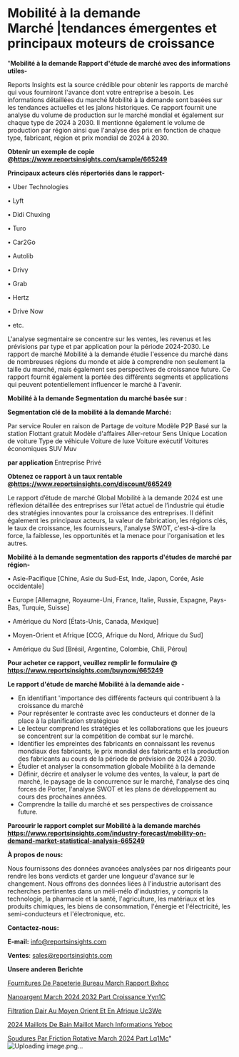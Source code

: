 # Mobilité à la demande Marché |tendances émergentes et principaux moteurs de croissance

"<strong>Mobilité à la demande Rapport d'étude de marché avec des informations utiles-</strong>

Reports Insights est la source crédible pour obtenir les rapports de marché qui vous fourniront l'avance dont votre entreprise a besoin. Les informations détaillées du marché Mobilité à la demande sont basées sur les tendances actuelles et les jalons historiques. Ce rapport fournit une analyse du volume de production sur le marché mondial et également sur chaque type de 2024 à 2030. Il mentionne également le volume de production par région ainsi que l'analyse des prix en fonction de chaque type, fabricant, région et prix mondial de 2024 à 2030.

<strong><b>Obtenir un exemple de copie @</b></strong><a href=https://www.reportsinsights.com/sample/665249><strong><b>https://www.reportsinsights.com/sample/665249</b></strong></a>

<b>Principaux acteurs clés répertoriés dans le rapport-</b>

<b> </b>• Uber Technologies

• Lyft

• Didi Chuxing

• Turo

• Car2Go

• Autolib

• Drivy

• Grab

• Hertz

• Drive Now

• etc.

L'analyse segmentaire se concentre sur les ventes, les revenus et les prévisions par type et par application pour la période 2024-2030. Le rapport de marché Mobilité à la demande étudie l'essence du marché dans de nombreuses régions du monde et aide à comprendre non seulement la taille du marché, mais également ses perspectives de croissance future. Ce rapport fournit également la portée des différents segments et applications qui peuvent potentiellement influencer le marché à l'avenir.

<strong>Mobilité à la demande Segmentation du marché basée sur :</strong>

<strong> Segmentation clé de la mobilité à la demande Marché: </strong>

Par service
Rouler en raison de
Partage de voiture
Modèle
P2P
Basé sur la station
Flottant gratuit
Modèle d'affaires
Aller-retour
Sens Unique
Location de voiture
Type de véhicule
Voiture de luxe
Voiture exécutif
Voitures économiques
SUV
Muv

<strong> par application </strong>
Entreprise
Privé

<strong><b>Obtenez ce rapport à un taux rentable @</b></strong><a href=https://www.reportsinsights.com/discount/665249><strong><b>https://www.reportsinsights.com/discount/665249</b></strong></a>

Le rapport d’étude de marché Global Mobilité à la demande 2024 est une réflexion détaillée des entreprises sur l’état actuel de l’industrie qui étudie des stratégies innovantes pour la croissance des entreprises. Il définit également les principaux acteurs, la valeur de fabrication, les régions clés, le taux de croissance, les fournisseurs, l'analyse SWOT, c'est-à-dire la force, la faiblesse, les opportunités et la menace pour l'organisation et les autres.

<strong>Mobilité à la demande segmentation des rapports d'études de marché par région-</strong>

• Asie-Pacifique [Chine, Asie du Sud-Est, Inde, Japon, Corée, Asie occidentale]

• Europe [Allemagne, Royaume-Uni, France, Italie, Russie, Espagne, Pays-Bas, Turquie, Suisse]

• Amérique du Nord [États-Unis, Canada, Mexique]

• Moyen-Orient et Afrique [CCG, Afrique du Nord, Afrique du Sud]

• Amérique du Sud [Brésil, Argentine, Colombie, Chili, Pérou]

<strong>Pour acheter ce rapport, veuillez remplir le formulaire @   <a href=https://www.reportsinsights.com/buynow/665249>https://www.reportsinsights.com/buynow/665249</a></strong>

<strong>Le rapport d'étude de marché Mobilité à la demande aide -</strong>
<ul>
  <li>En identifiant 'importance des différents facteurs qui contribuent à la croissance du marché</li>
  <li>Pour représenter le contraste avec les conducteurs et donner de la place à la planification stratégique</li>
  <li>Le lecteur comprend les stratégies et les collaborations que les joueurs se concentrent sur la compétition de combat sur le marché.</li>
  <li>Identifier les empreintes des fabricants en connaissant les revenus mondiaux des fabricants, le prix mondial des fabricants et la production des fabricants au cours de la période de prévision de 2024 à 2030.</li>
  <li>Étudier et analyser la consommation globale Mobilité à la demande</li>
  <li>Définir, décrire et analyser le volume des ventes, la valeur, la part de marché, le paysage de la concurrence sur le marché, l'analyse des cinq forces de Porter, l'analyse SWOT et les plans de développement au cours des prochaines années.</li>
  <li>Comprendre la taille du marché et ses perspectives de croissance future.</li>
</ul>

<strong>Parcourir le rapport complet sur Mobilité à la demande marchés <a href=https://www.reportsinsights.com/industry-forecast/mobility-on-demand-market-statistical-analysis-665249>https://www.reportsinsights.com/industry-forecast/mobility-on-demand-market-statistical-analysis-665249</a></strong>

<strong>À propos de nous:</strong>

Nous fournissons des données avancées analysées par nos dirigeants pour rendre les bons verdicts et garder une longueur d'avance sur le changement. Nous offrons des données liées à l'industrie autorisant des recherches pertinentes dans un méli-mélo d'industries, y compris la technologie, la pharmacie et la santé, l'agriculture, les matériaux et les produits chimiques, les biens de consommation, l'énergie et l'électricité, les semi-conducteurs et l'électronique, etc.

<strong>Contactez-nous:</strong>

<strong>E-mail:</strong> <a href=mailto:info@reportsinsights.com>info@reportsinsights.com</a>

<strong>Ventes</strong>: <a href=mailto:sales@reportsinsights.com>sales@reportsinsights.com</a>

<strong>Unsere anderen Berichte</strong>

<a href=https://www.linkedin.com/pulse/fournitures-de-papeterie-bureau-march%C3%A9-rapport-bxhcc/>Fournitures De Papeterie Bureau March Rapport Bxhcc</a>

<a href=https://www.linkedin.com/pulse/nanoargent-march%C3%A9-2024-2032-part-croissance-yyn1c/>Nanoargent March 2024 2032 Part Croissance Yyn1C</a>

<a href=https://www.linkedin.com/pulse/filtration-dair-au-moyen-orient-et-en-afrique-uc3we/>Filtration Dair Au Moyen Orient Et En Afrique Uc3We</a>

<a href=https://www.linkedin.com/pulse/2024-maillots-de-bain-maillot-march%C3%A9-informations-yeboc/>2024 Maillots De Bain Maillot March Informations Yeboc</a>

<a href=https://www.linkedin.com/pulse/soudures-par-friction-rotative-march%C3%A9-2024-part-lq1mc/>Soudures Par Friction Rotative March 2024 Part Lq1Mc</a>"
![Uploading image.png…]()
